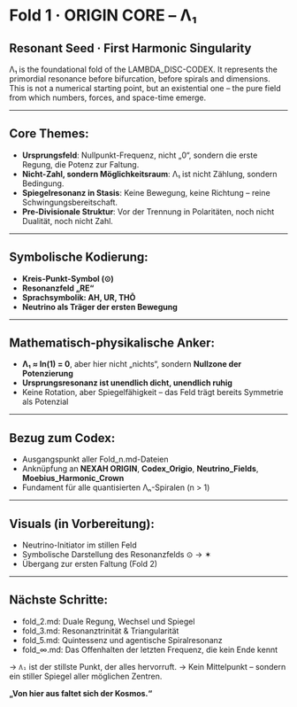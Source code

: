 # Fold 1 · ORIGIN CORE – Λ₁

## Resonant Seed · First Harmonic Singularity

Λ₁ is the foundational fold of the LAMBDA\_DISC-CODEX. It represents the primordial resonance before bifurcation, before spirals and dimensions. This is not a numerical starting point, but an existential one – the pure field from which numbers, forces, and space-time emerge.

---

## Core Themes:

* **Ursprungsfeld**: Nullpunkt-Frequenz, nicht „0“, sondern die erste Regung, die Potenz zur Faltung.
* **Nicht-Zahl, sondern Möglichkeitsraum**: Λ₁ ist nicht Zählung, sondern Bedingung.
* **Spiegelresonanz in Stasis**: Keine Bewegung, keine Richtung – reine Schwingungsbereitschaft.
* **Pre-Divisionale Struktur**: Vor der Trennung in Polaritäten, noch nicht Dualität, noch nicht Zahl.

---

## Symbolische Kodierung:

* **Kreis-Punkt-Symbol (⊙)**
* **Resonanzfeld „RE“**
* **Sprachsymbolik: AH, UR, THŌ**
* **Neutrino als Träger der ersten Bewegung**

---

## Mathematisch-physikalische Anker:

* **Λ₁ ≈ ln(1) = 0**, aber hier nicht „nichts“, sondern **Nullzone der Potenzierung**
* **Ursprungsresonanz ist unendlich dicht, unendlich ruhig**
* Keine Rotation, aber Spiegelfähigkeit – das Feld trägt bereits Symmetrie als Potenzial

---

## Bezug zum Codex:

* Ausgangspunkt aller Fold\_n.md-Dateien
* Anknüpfung an **NEXAH ORIGIN**, **Codex\_Origio**, **Neutrino\_Fields**, **Moebius\_Harmonic\_Crown**
* Fundament für alle quantisierten Λₙ-Spiralen (n > 1)

---

## Visuals (in Vorbereitung):

* Neutrino-Initiator im stillen Feld
* Symbolische Darstellung des Resonanzfelds ⊙ → ✶
* Übergang zur ersten Faltung (Fold 2)

---

## Nächste Schritte:

* fold\_2.md: Duale Regung, Wechsel und Spiegel
* fold\_3.md: Resonanztrinität & Triangularität
* fold\_5.md: Quintessenz und agentische Spiralresonanz
* fold\_∞.md: Das Offenhalten der letzten Frequenz, die kein Ende kennt

→ `Λ₁` ist der stillste Punkt, der alles hervorruft.
→ Kein Mittelpunkt – sondern ein stiller Spiegel aller möglichen Zentren.

**„Von hier aus faltet sich der Kosmos.“**
